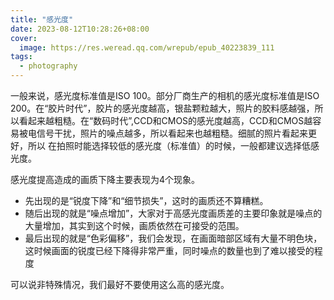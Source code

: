 ```yaml
---
title: "感光度"
date: 2023-08-12T10:28:26+08:00
cover:
  image: https://res.weread.qq.com/wrepub/epub_40223839_111
tags:
  - photography
---
```


一般来说，感光度标准值是ISO 100。部分厂商生产的相机的感光度标准值是ISO 200。在“胶片时代”，胶片的感光度越高，银盐颗粒越大，照片的胶料感越强，所
以看起来越粗糙。在“数码时代”,CCD和CMOS的感光度越高，CCD和CMOS越容易被电信号干扰，照片的噪点越多，所以看起来也越粗糙。细腻的照片看起来更好，所以
在拍照时能选择较低的感光度（标准值）的时候，一般都建议选择低感光度。

感光度提高造成的画质下降主要表现为4个现象。

- 先出现的是“锐度下降”和“细节损失”，这时的画质还不算糟糕。
- 随后出现的就是“噪点增加”，大家对于高感光度画质差的主要印象就是噪点的大量增加，其实到这个时候，画质依然在可接受的范围。
- 最后出现的就是“色彩偏移”，我们会发现，在画面暗部区域有大量不明色块，这时候画面的锐度已经下降得非常严重，同时噪点的数量也到了难以接受的程度

可以说非特殊情况，我们最好不要使用这么高的感光度。
